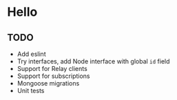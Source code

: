 # Hello

## TODO
- Add eslint
- Try interfaces, add Node interface with global `id` field
- Support for Relay clients
- Support for subscriptions
- Mongoose migrations
- Unit tests
